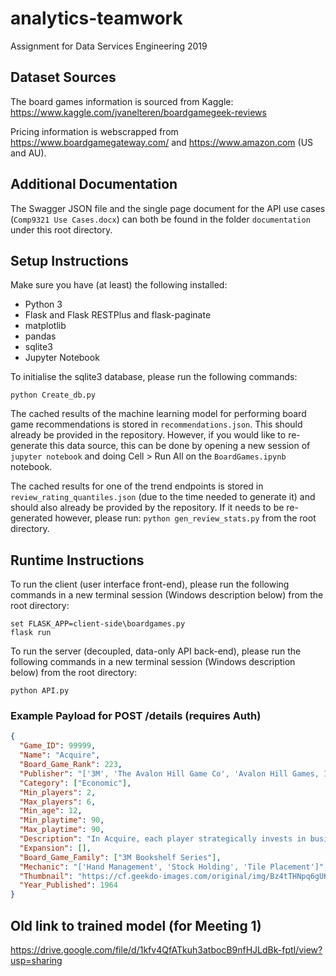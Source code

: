 # analytics-teamwork
Assignment for Data Services Engineering 2019

## Dataset Sources

The board games information is sourced from Kaggle: https://www.kaggle.com/jvanelteren/boardgamegeek-reviews

Pricing information is webscrapped from https://www.boardgamegateway.com/ and https://www.amazon.com (US and AU).

## Additional Documentation

The Swagger JSON file and the single page document for the API use cases (`Comp9321 Use Cases.docx`) can both be found in the folder `documentation` under this root directory.

## Setup Instructions

Make sure you have (at least) the following installed:

 * Python 3
 * Flask and Flask RESTPlus and flask-paginate
 * matplotlib
 * pandas
 * sqlite3
 * Jupyter Notebook

To initialise the sqlite3 database, please run the following commands:

```
python Create_db.py
```

The cached results of the machine learning model for performing board game recommendations is stored in `recommendations.json`. This should already be provided in the repository. However, if you would like to re-generate this data source, this can be done by opening a new session of `jupyter notebook` and doing Cell > Run All on the `BoardGames.ipynb` notebook.

The cached results for one of the trend endpoints is stored in `review_rating_quantiles.json` (due to the time needed to generate it) and should also already be provided by the repository. If it needs to be re-generated however, please run: `python gen_review_stats.py` from the root directory.


## Runtime Instructions

To run the client (user interface front-end), please run the following commands in a new terminal session (Windows description below) from the root directory:

```
set FLASK_APP=client-side\boardgames.py
flask run
```

To run the server (decoupled, data-only API back-end), please run the following commands in a new terminal session (Windows description below) from the root directory:

```
python API.py
```

### Example Payload for POST /details (requires Auth)
```json
{
  "Game_ID": 99999,
  "Name": "Acquire",
  "Board_Game_Rank": 223,
  "Publisher": "['3M', 'The Avalon Hill Game Co', 'Avalon Hill Games, Inc.', 'Dujardin', 'Grow Jogos e Brinquedos', 'PS-Games', 'Schmidt France', 'Schmidt International', 'Schmidt Spiele', 'Selecta Spel en Hobby', 'Smart Games, Inc.']",
  "Category": ["Economic"],
  "Min_players": 2,
  "Max_players": 6,
  "Min_age": 12,
  "Min_playtime": 90,
  "Max_playtime": 90,
  "Description": "In Acquire, each player strategically invests in businesses, trying to retain a majority of stock.  As the businesses grow with tile placements, they also start merging, giving the majority stockholders of the acquired business sizable bonuses, which can then be used to reinvest into other chains.  All of the investors in the acquired company can then cash in their stocks for current value or trade them 2-for-1 for shares of the newer, larger business.  The game is a race to acquire the greatest wealth.&#10;&#10;This Sid Sackson classic has taken many different forms over the years depending on the publisher.  Some versions of the 3M bookshelf edition included rules for a 2-player variant. The original version is part of the 3M Bookshelf Series.&#10;&#10;Note: many books and websites incorrectly list this as a 1962 publication.&#10;&#10;",
  "Expansion": [],
  "Board_Game_Family": ["3M Bookshelf Series"],
  "Mechanic": "['Hand Management', 'Stock Holding', 'Tile Placement']",
  "Thumbnail": "https://cf.geekdo-images.com/original/img/Bz4tTHNpq6gUKFkJs0fJdVIGR1s=/0x0/pic3299296.jpg",
  "Year_Published": 1964
}
```

## Old link to trained model (for Meeting 1)
https://drive.google.com/file/d/1kfv4QfATkuh3atbocB9nfHJLdBk-fptI/view?usp=sharing

